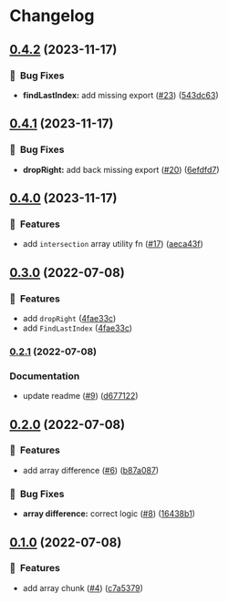 # Changelog

## [0.4.2](https://github.com/ze-flo/ymnn_/compare/v0.4.1...v0.4.2) (2023-11-17)


### :bug:  Bug Fixes

* **findLastIndex:** add missing export ([#23](https://github.com/ze-flo/ymnn_/issues/23)) ([543dc63](https://github.com/ze-flo/ymnn_/commit/543dc63500b62d6ac8d47d54e9f0078a24c8deec))

## [0.4.1](https://github.com/ze-flo/ymnn_/compare/v0.4.0...v0.4.1) (2023-11-17)


### :bug:  Bug Fixes

* **dropRight:** add back missing export ([#20](https://github.com/ze-flo/ymnn_/issues/20)) ([6efdfd7](https://github.com/ze-flo/ymnn_/commit/6efdfd708574a23ba1494fb99cda0d5fc46db6ab))

## [0.4.0](https://github.com/ze-flo/ymnn_/compare/v0.3.0...v0.4.0) (2023-11-17)


### :rocket:  Features

* add `intersection` array utility fn ([#17](https://github.com/ze-flo/ymnn_/issues/17)) ([aeca43f](https://github.com/ze-flo/ymnn_/commit/aeca43fd980a41f41339034bae5b604c18f19425))

## [0.3.0](https://www.github.com/ze-flo/ymnn_/compare/v0.2.1...v0.3.0) (2022-07-08)


### :rocket:  Features

* add `dropRight` ([4fae33c](https://www.github.com/ze-flo/ymnn_/commit/4fae33cc1c5e4fff9a40c4d422f958f203685a82))
* add `FindLastIndex` ([4fae33c](https://www.github.com/ze-flo/ymnn_/commit/4fae33cc1c5e4fff9a40c4d422f958f203685a82))

### [0.2.1](https://www.github.com/ze-flo/ymnn_/compare/v0.2.0...v0.2.1) (2022-07-08)


### Documentation

* update readme ([#9](https://www.github.com/ze-flo/ymnn_/issues/9)) ([d677122](https://www.github.com/ze-flo/ymnn_/commit/d677122e1006bb8183d094ddb15b09558bdd4b3b))

## [0.2.0](https://www.github.com/ze-flo/ymnn_/compare/v0.1.0...v0.2.0) (2022-07-08)


### :rocket:  Features

* add array difference ([#6](https://www.github.com/ze-flo/ymnn_/issues/6)) ([b87a087](https://www.github.com/ze-flo/ymnn_/commit/b87a087a7d7850aab760f0161ab3b014639e22ce))


### :bug:  Bug Fixes

* **array difference:** correct logic ([#8](https://www.github.com/ze-flo/ymnn_/issues/8)) ([16438b1](https://www.github.com/ze-flo/ymnn_/commit/16438b16e792b5a03ee444f62bfcae1ee90e3e69))

## [0.1.0](https://www.github.com/ze-flo/ymnn_/compare/v0.0.0...v0.1.0) (2022-07-08)


### :rocket:  Features

* add array chunk ([#4](https://www.github.com/ze-flo/ymnn_/issues/4)) ([c7a5379](https://www.github.com/ze-flo/ymnn_/commit/c7a5379ce57c6ccfe56ae3d33682d37f56324b27))

